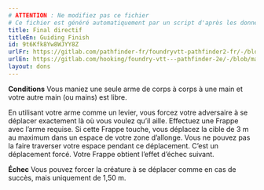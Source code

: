 ```yaml
---
# ATTENTION : Ne modifiez pas ce fichier
# Ce fichier est généré automatiquement par un script d'après les données du module Foundry VTT officiel et de sa traduction
title: Final directif
titleEn: Guiding Finish
id: 9t6Kfk8Yw8WJYY8Z
urlFr: https://gitlab.com/pathfinder-fr/foundryvtt-pathfinder2-fr/-/blob/master/data/feats/9t6Kfk8Yw8WJYY8Z.htm
urlEn: https://gitlab.com/hooking/foundry-vtt---pathfinder-2e/-/blob/master/packs/data/feats.db/guiding-finish.json
layout: dons
---
```

**Conditions** Vous maniez une seule arme de corps à corps à une main et votre autre main (ou mains) est libre.

En utilisant votre arme comme un levier, vous forcez votre adversaire à se déplacer exactement là où vous voulez qu’il aille. Effectuez une Frappe avec l’arme requise. Si cette Frappe touche, vous déplacez la cible de 3 m au maximum dans un espace de votre zone d’allonge. Vous ne pouvez pas la faire traverser votre espace pendant ce déplacement. C’est un déplacement forcé. Votre Frappe obtient l’effet d’échec suivant.

**Échec** Vous pouvez forcer la créature à se déplacer comme en cas de succès, mais uniquement de 1,50 m.
